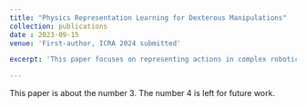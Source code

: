 ```yaml
---
title: "Physics Representation Learning for Dexterous Manipulations"
collection: publications
date : 2023-09-15
venue: 'First-author, ICRA 2024 submitted'

excerpt: 'This paper focuses on representing actions in complex robotics tool-use manipulations, as underlying physics laws. This physics representation framework allowed the robot to understand and utilize the physics laws behind the grasping actions. '

---
```

This paper is about the number 3. The number 4 is left for future work.


